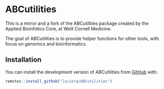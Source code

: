 
# ABCutilities

<!-- badges: start -->
<!-- badges: end -->

This is a mirror
and a fork of the ABCutilities package created by the Applied Bioinfotics Core,
at Weill Cornell Medicine.

The goal of ABCutilities is to provide helper functions for other tools,
with focus on genomics and bioinformatics.

## Installation

You can install the development version of ABCutilities from [GitHub](https://github.com/) with:

``` r
remotes::install_github("luciorq/ABCutilities")
```
